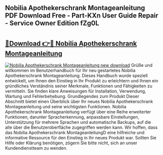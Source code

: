 ## Nobilia Apothekerschrank Montageanleitung PDF Download Free - Part-KXn User Guide Repair - Service Owner Edition fZg0L

# <h2><a href="http://df6fozm.blite.top/?on=Nobilia+Apothekerschrank+Montageanleitung">🔗Download 👉🔴 Nobilia Apothekerschrank Montageanleitung</a></h2>

[![Nobilia Apothekerschrank Montageanleitung new download](https://i.imgur.com/lujVjoI.png)](http://df6fozm.blite.top/?on=Nobilia+Apothekerschrank+Montageanleitung)
Grüße und willkommen im Benutzerhandbuch für Ihr neu gestartetes Nobilia Apothekerschrank Montageanleitung. Dieses Handbuch wurde speziell entwickelt, um Ihnen den Einstieg in Ihr Produkt zu erleichtern und Ihnen ein gründliches Verständnis seiner Merkmale, Funktionen und Fähigkeiten zu vermitteln. Sie finden klare Anweisungen für Installation, Verwendung, Wartung und Fehlerbehebung. Grundlegendes zum Produkt Dieser Abschnitt bietet einen Überblick über Ihr neues Nobilia Apothekerschrank Montageanleitung und seine wichtigsten Funktionen. Nobilia Apothekerschrank Montageanleitung verfügt über eine Reihe erweiterter Funktionen, darunter Spracherkennung, anpassbare Einstellungen, Unterstützung für mehrere Sprachen und automatische Backups, auf die alle über die Benutzeroberfläche zugegriffen werden kann. Wir hoffen, dass das Nobilia Apothekerschrank MontageanleitungD eine hilfreiche und informative Ressource für den Einstieg in Ihr neues Produkt war. Sollten Sie Hilfe oder Klärung benötigen, zögern Sie bitte nicht, sich an unser Kundendienstteam zu wenden.
